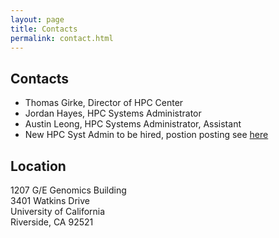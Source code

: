 ```yaml
---
layout: page
title: Contacts
permalink: contact.html
---
```


## Contacts

*   Thomas Girke, Director of HPC Center
*   Jordan Hayes, HPC Systems Administrator
*   Austin Leong, HPC Systems Administrator, Assistant
*   New HPC Syst Admin to be hired, postion posting see [here](https://goo.gl/tngqC1)

## Location

1207 G/E Genomics Building  
3401 Watkins Drive  
University of California  
Riverside, CA 92521  


